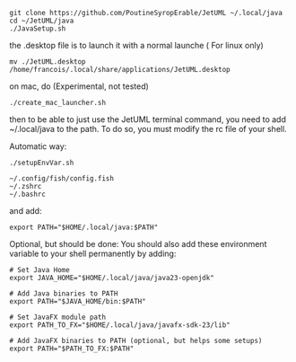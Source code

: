 ```
git clone https://github.com/PoutineSyropErable/JetUML ~/.local/java
cd ~/JetUML/java
./JavaSetup.sh
```

the .desktop file is to launch it with a normal launche ( For linux only)

```
mv ./JetUML.desktop /home/francois/.local/share/applications/JetUML.desktop
```

on mac, do (Experimental, not tested)

```
./create_mac_launcher.sh
```

then to be able to just use the JetUML terminal command, you need to add ~/.local/java to the path.
To do so, you must modify the rc file of your shell.

Automatic way:

```
./setupEnvVar.sh
```

```
~/.config/fish/config.fish
~/.zshrc
~/.bashrc
```

and add:

```
export PATH="$HOME/.local/java:$PATH"
```

Optional, but should be done:
You should also add these environment variable to your shell permanently by adding:

```
# Set Java Home
export JAVA_HOME="$HOME/.local/java/java23-openjdk"

# Add Java binaries to PATH
export PATH="$JAVA_HOME/bin:$PATH"

# Set JavaFX module path
export PATH_TO_FX="$HOME/.local/java/javafx-sdk-23/lib"

# Add JavaFX binaries to PATH (optional, but helps some setups)
export PATH="$PATH_TO_FX:$PATH"
```

